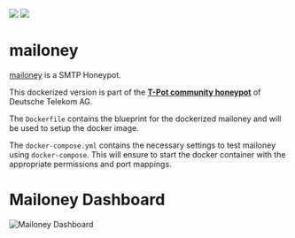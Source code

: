 [![](https://images.microbadger.com/badges/version/dtagdevsec/mailoney:1804.svg)](https://microbadger.com/images/dtagdevsec/mailoney:1804 "Get your own version badge on microbadger.com") [![](https://images.microbadger.com/badges/image/dtagdevsec/mailoney:1804.svg)](https://microbadger.com/images/dtagdevsec/mailoney:1804 "Get your own image badge on microbadger.com")

# mailoney

[mailoney](https://github.com/awhitehatter/mailoney) is a SMTP Honeypot.

This dockerized version is part of the **[T-Pot community honeypot](http://dtag-dev-sec.github.io/)** of Deutsche Telekom AG.

The `Dockerfile` contains the blueprint for the dockerized mailoney and will be used to setup the docker image.

The `docker-compose.yml` contains the necessary settings to test mailoney using `docker-compose`. This will ensure to start the docker container with the appropriate permissions and port mappings.

# Mailoney Dashboard

![Mailoney Dashboard](https://raw.githubusercontent.com/dtag-dev-sec/tpotce/master/docker/mailoney/doc/dashboard.png)
